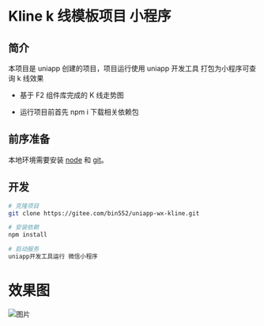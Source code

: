 # Kline k 线模板项目 小程序

## 简介

本项目是 uniapp 创建的项目，项目运行使用 uniapp 开发工具 打包为小程序可查询 k 线效果

- 基于 F2 组件库完成的 K 线走势图

- 运行项目前首先 npm i 下载相关依赖包

## 前序准备

本地环境需要安装 [node](http://nodejs.org/) 和 [git](https://git-scm.com/)。

## 开发

```bash
# 克隆项目
git clone https://gitee.com/bin552/uniapp-wx-kline.git

# 安装依赖
npm install

# 启动服务
uniapp开发工具运行 微信小程序
```

# 效果图

![图片](https://gitee.com/bin552/project-images/raw/master/kline.png)
